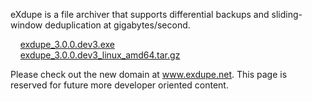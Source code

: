 eXdupe is a file archiver that supports differential backups and sliding-window deduplication at gigabytes/second.

&nbsp;&nbsp;&nbsp;&nbsp;[exdupe_3.0.0.dev3.exe](https://github.com/rrrlasse/eXdupe/releases/download/v3.0.0.devX/exdupe3.0.0.dev3.exe)<br>
&nbsp;&nbsp;&nbsp;&nbsp;[exdupe_3.0.0.dev3_linux_amd64.tar.gz](https://github.com/rrrlasse/eXdupe/releases/download/v3.0.0.devX/exdupe_3.0.0.dev3_linux_amd64.tar.gz)

Please check out the new domain at www.exdupe.net. This page is reserved for future more developer oriented content.
